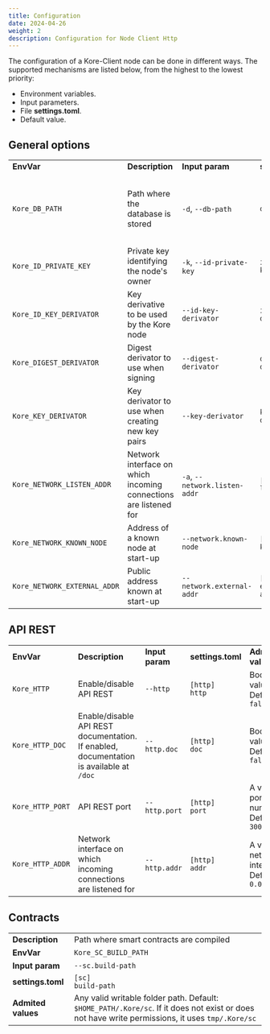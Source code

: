 ```yaml
---
title: Configuration
date: 2024-04-26
weight: 2
description: Configuration for Node Client Http
---
```

The configuration of a Kore-Client node can be done in different ways. The supported mechanisms are listed below, from the highest to the lowest priority:

- Environment variables.
- Input parameters.
- File **settings.toml**.
- Default value.

## General options

<table>
  <tr>
  <td><b>EnvVar</b></td>
    <td><b>Description</b></td>
    <td><b>Input param</b></td>
    <td><b>settings.toml</b></td>
    <td><b>Admited values</b></td>
  </tr>
  
  <!-- Database path -->
  <tr>
    <td><code>Kore_DB_PATH</code></td>
    <td>Path where the database is stored</td>
    <td><code>-d</code>, <code>--db-path</code></td>
    <td><code>db-path</code></td>
    <td>Any valid writable folder path. Default to <code>$HOME_PATH/.Kore/db</code>. If it does not exist or does not have write permissions, it uses <code>tmp/.Kore/db</code></td>
  </tr>
  
  <!-- ID private key -->
  <tr>
    <td><code>Kore_ID_PRIVATE_KEY</code></td>
    <td>Private key identifying the node's owner</td>
    <td><code>-k</code>, <code>--id-private-key</code></td>
    <td><code>id-private-key</code></td>
    <td>Private keys associated with an identity in Kore. HEX format.</td>
  </tr>
  
  <!-- ID key derivator -->
  <tr>
  <td><code>Kore_ID_KEY_DERIVATOR</code></td>
    <td>Key derivative to be used by the Kore node</td>
    <td><code>--id-key-derivator</code></td>
    <td><code>id-key-derivator</code></td>
    <td><code>ed25519 (default)</code>, <code>secp256k1</code></td>
  </tr>
  
  <!-- Digest derivator -->
  <tr>
  <td><code>Kore_DIGEST_DERIVATOR</code></td>
    <td>Digest derivator to use when signing</td>
    <td><code>--digest-derivator</code></td>
    <td><code>digest-derivator</code></td>
    <td><code>Blake3_256 (default)</code>, <code>Blake3_512</code>, <code>SHA2_256</code>, <code>SHA2_512</code>, <code>SHA3_256</code>, <code>SHA3_512</code></td>
  </tr>
  
  <!-- Key derivator -->
  <tr>
  <td><code>Kore_KEY_DERIVATOR</code></td>
    <td>Key derivator to use when creating new key pairs</td>
    <td><code>--key-derivator</code></td>
    <td><code>key-derivator</code></td>
    <td><code>ed25519 (default)</code>, <code>secp256k1</code></td>
  </tr>
  
  <!-- Network listen address -->
  <tr>
    <td><code>Kore_NETWORK_LISTEN_ADDR</code></td>
    <td>Network interface on which incoming connections are listened for</td>
    <td><code>-a</code>, <code>--network.listen-addr</code></td>
    <td><code>[network]<br/>listen-addr</code></td>
    <td>A valid multiaddr representing a listen interface. More than 1 value can be specified. Default value: <code>/ip4/0.0.0.0/tcp/40040</code></td>
  </tr>
  
  <!-- Known node -->
  <tr>
    <td><code>Kore_NETWORK_KNOWN_NODE</code></td>
    <td>Address of a known node at start-up</td>
    <td><code>--network.known-node</code></td>
    <td><code>[network]<br/>known-node</code></td>
    <td>A valid multiaddr. More than 1 value can be specified.</td>
  </tr>
  
  <!-- External address -->
  <tr>
    <td><code>Kore_NETWORK_EXTERNAL_ADDR</code></td>
    <td>Public address known at start-up</td>
    <td><code>--network.external-addr</code></td>
    <td><code>[network]<br/>external-addr</code></td>
    <td>A valid multiaddr. More than 1 value can be specified.</td>
  </tr>
</table>


## API REST

<table>
  <tr>
    <td><b>EnvVar</b></td>
    <td><b>Description</b></td>
    <td><b>Input param</b></td>
    <td><b>settings.toml</b></td>
    <td><b>Admited values</b></td>
  </tr>

  <!-- Enable/disable API REST -->
  <tr>
    <td><code>Kore_HTTP</code></td>
    <td>Enable/disable API REST</td>
    <td><code>--http</code></td>
    <td><code>[http]<br/>http</code></td>
    <td>Boolean value. Default: <code>false</code></td>
  </tr>

  <!-- Enable/disable API REST documentation -->
  <tr>
    <td><code>Kore_HTTP_DOC</code></td>
    <td>Enable/disable API REST documentation. If enabled, documentation is available at <code>/doc</code></td>
    <td><code>--http.doc</code></td>
    <td><code>[http]<br/>doc</code></td>
    <td>Boolean value. Default: <code>false</code></td>
  </tr>

  <!-- API REST port -->
  <tr>
    <td><code>Kore_HTTP_PORT</code></td>
    <td>API REST port</td>
    <td><code>--http.port</code></td>
    <td><code>[http]<br/>port</code></td>
    <td>A valid port number. Default: <code>3000</code></td>
  </tr>

  <!-- Network interface for incoming connections -->
  <tr>
    <td><code>Kore_HTTP_ADDR</code></td>
    <td>Network interface on which incoming connections are listened for</td>
    <td><code>--http.addr</code></td>
    <td><code>[http]<br/>addr</code></td>
    <td>A valid network interface. Default: <code>0.0.0.0</code></td>
  </tr>
</table>


## Contracts

<table>
  <tr>
    <td><b>Description</b></td>
    <td>Path where smart contracts are compiled</td>
  </tr>
  <tr>
    <td><b>EnvVar</b></td>
    <td><code>Kore_SC_BUILD_PATH</code></td>
  </tr>
  <tr>
    <td><b>Input param</b></td>
    <td><code>--sc.build-path</code></td>
  </tr>
  <tr>
    <td><b>settings.toml</b></td>
    <td><code>[sc]<br/>build-path</code></td>
  </tr>
  <tr>
    <td><b>Admited values</b></td>
    <td>Any valid writable folder path. Default: <code>$HOME_PATH/.Kore/sc</code>. If it does not exist or does not have write permissions, it uses <code>tmp/.Kore/sc</code></td>
  </tr>
</table>

